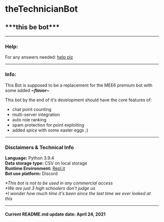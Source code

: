 # theTechnicianBot
## **\*\*\*this be bot\*\*\***

----

### Help:
For any answers needed: [help plz](https://stackoverflow.com/)

----

### Info:
This Bot is supposed to be a replacement for the MEE6 premium bot with some added ***\~flavor\~***


This bot by the end of it's development should have the core features of:
- chat point counting
- multi-server integration
- auto role ranking
- spam protection for point exploiting
- added *spice* with some easter eggs ;)

----

### Disclaimers & Technical Info

**Language:** Python 3.9.4  
**Data storage type:** CSV on local storage  
**Runtime Environment:** [Repl.it](https://replit.com/)  
**Bot use platform:** Discord  

*\*This bot is not to be used in any commercial access*  
*\*We are just 3 high schoolers don't judge us*  
*\*I wonder how much time it's been since the last time we ever looked at this*  

----

#### Current README.md update date: April 24, 2021
